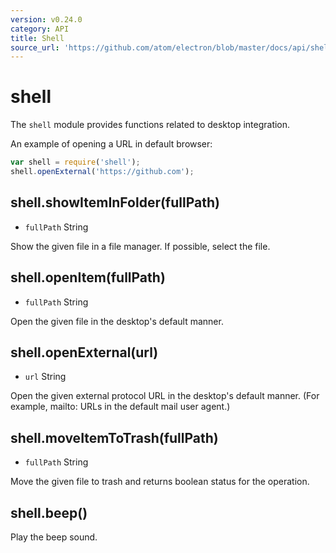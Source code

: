 ```yaml
---
version: v0.24.0
category: API
title: Shell
source_url: 'https://github.com/atom/electron/blob/master/docs/api/shell.md'
---
```


# shell

The `shell` module provides functions related to desktop integration.

An example of opening a URL in default browser:

```javascript
var shell = require('shell');
shell.openExternal('https://github.com');
```

## shell.showItemInFolder(fullPath)

* `fullPath` String

Show the given file in a file manager. If possible, select the file.

## shell.openItem(fullPath)

* `fullPath` String

Open the given file in the desktop's default manner.

## shell.openExternal(url)

* `url` String

Open the given external protocol URL in the desktop's default manner. (For
example, mailto: URLs in the default mail user agent.)

## shell.moveItemToTrash(fullPath)

* `fullPath` String

Move the given file to trash and returns boolean status for the operation.

## shell.beep()

Play the beep sound.
